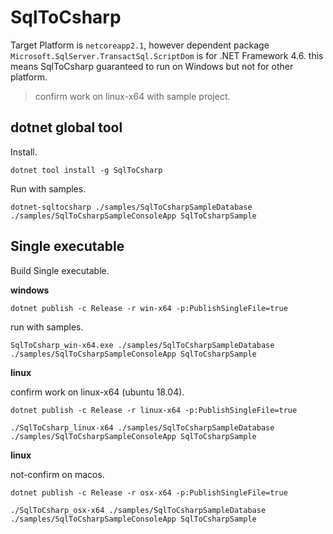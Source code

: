 # SqlToCsharp

Target Platform is `netcoreapp2.1`, however dependent package `Microsoft.SqlServer.TransactSql.ScriptDom` is for .NET Framework 4.6.
this means SqlToCsharp guaranteed to run on Windows but not for other platform.

> confirm work on linux-x64 with sample project.

## dotnet global tool

Install.

```shell
dotnet tool install -g SqlToCsharp
```

Run with samples.

```shell
dotnet-sqltocsharp ./samples/SqlToCsharpSampleDatabase ./samples/SqlToCsharpSampleConsoleApp SqlToCsharpSample
```

## Single executable

Build Single executable.

**windows**

```shell
dotnet publish -c Release -r win-x64 -p:PublishSingleFile=true
```

run with samples.

```shell
SqlToCsharp_win-x64.exe ./samples/SqlToCsharpSampleDatabase ./samples/SqlToCsharpSampleConsoleApp SqlToCsharpSample
```

**linux**

confirm work on linux-x64 (ubuntu 18.04).

```shell
dotnet publish -c Release -r linux-x64 -p:PublishSingleFile=true
```

```shell
./SqlToCsharp_linux-x64 ./samples/SqlToCsharpSampleDatabase ./samples/SqlToCsharpSampleConsoleApp SqlToCsharpSample
```

**linux**

not-confirm on macos.

```shell
dotnet publish -c Release -r osx-x64 -p:PublishSingleFile=true
```

```shell
./SqlToCsharp_osx-x64 ./samples/SqlToCsharpSampleDatabase ./samples/SqlToCsharpSampleConsoleApp SqlToCsharpSample
```
